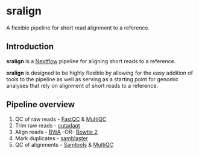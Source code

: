 # sralign
A flexible pipeline for short read alignment to a reference.

## Introduction

**sralign** is a [Nextflow](https://www.nextflow.io/) pipeline for aligning short reads to a reference. 

**sralign** is designed to be highly flexible by allowing for the easy addition of tools to the pipeline as well as serving as a starting point for genomic analyses that rely on alignment of short reads to a reference.

## Pipeline overview

1. QC of raw reads - [FastQC](https://www.bioinformatics.babraham.ac.uk/projects/fastqc/) & [MultiQC](https://multiqc.info/)
2. Trim raw reads - [cutadapt](https://github.com/marcelm/cutadapt)
3. Align reads - [BWA](http://bio-bwa.sourceforge.net/) -OR- [Bowtie 2](http://bowtie-bio.sourceforge.net/bowtie2/index.shtml)
4. Mark duplicates - [samblaster](https://github.com/GregoryFaust/samblaster)
5. QC of alignments - [Samtools](http://www.htslib.org/) & [MultiQC](https://multiqc.info/) 